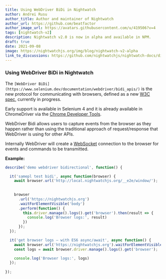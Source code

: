 ```yaml
---
title: Using WebDriver BiDi in Nightwatch
author: Andrei Rusu
author_title: Author and maintainer of Nightwatch
author_url: https://github.com/beatfactor
author_image_url: https://avatars.githubusercontent.com/u/419506?v=4
tags: [nightwatch-v2]
description: Nightwatch v2.0 is now in alpha and available in NPM.
draft: true
date: 2021-09-08
image: https://nightwatchjs.org/img/blog/nightwatch-v2-alpha
link_to_discussions: https://github.com/nightwatchjs/nightwatch-docs/discussions/132
---
```


### Using WebDriver BiDi in Nightwatch
The `[WebDriver BiDi](https://www.selenium.dev/documentation/webdriver/bidi_apis/)` is the new protocol for 
communicating with browsers, defined as a new [W3C spec](https://w3c.github.io/webdriver-bidi/), currently in progress. 

Early support is available in Selenium 4 and it is already available in ChromeDriver via the [Chrome Developer Tools](https://developer.chrome.com/docs/devtools/).

WebDriver Bidi allows users to capture events from the browser as they happen rather than using the traditional 
approach of request/response that WebDriver is using for other APIs.

Internally WebDriver will create a [WebSocket](https://developer.mozilla.org/en-US/docs/Web/API/WebSocket) connection to the browser for events and commands to be transmitted.

**Example:**
```js
describe('demo webdriver bidirectional', function() {

  it('samepl test bidi', async function(browser) {
    await browser.url('http://local.nightwatchjs.org/__e2e/window/');
    
    
    browser
      .url('https://nightwatchjs.org')
      .waitForElementVisible('body')
      .perform(function() {
        this.driver.manage().logs().get('browser').then(result => {
          console.log('Browser logs:', result)
        })
      });
  });

  it('get browser logs – with ES6 async/await', async function() {
    await browser.url('https://nightwatchjs.org').waitForElementVisible('body');
    const logs = await browser.driver.manage().logs().get('browser');

    console.log('Browser logs:', logs)
  });
  
});
 ```